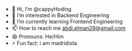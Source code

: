 - 👋 Hi, I’m @cappyHoding
- 👀 I’m interested in Backend Engineering
- 🌱 I’m currently learning Frontend Engineering
- 📫 How to reach me abdi.elman29@gmail.com
- 😄 Pronouns: He/Him
- ⚡ Fun fact: i am madridista

<!---
cappyHoding/cappyHoding is a ✨ special ✨ repository because its `README.md` (this file) appears on your GitHub profile.
You can click the Preview link to take a look at your changes.
--->
